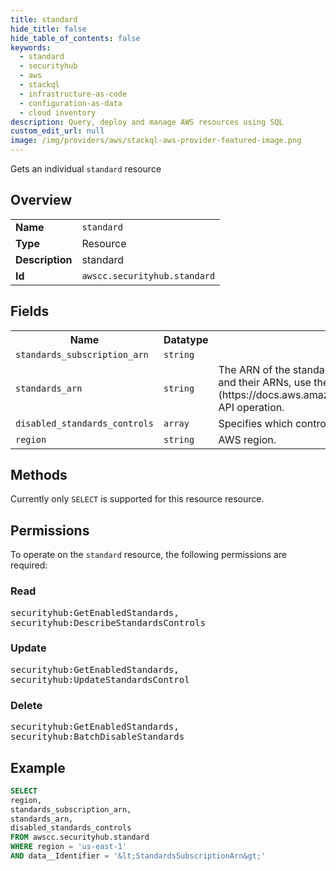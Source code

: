 ```yaml
---
title: standard
hide_title: false
hide_table_of_contents: false
keywords:
  - standard
  - securityhub
  - aws
  - stackql
  - infrastructure-as-code
  - configuration-as-data
  - cloud inventory
description: Query, deploy and manage AWS resources using SQL
custom_edit_url: null
image: /img/providers/aws/stackql-aws-provider-featured-image.png
---
```

Gets an individual <code>standard</code> resource

## Overview
<table><tbody>
<tr><td><b>Name</b></td><td><code>standard</code></td></tr>
<tr><td><b>Type</b></td><td>Resource</td></tr>
<tr><td><b>Description</b></td><td>standard</td></tr>
<tr><td><b>Id</b></td><td><code>awscc.securityhub.standard</code></td></tr>
</tbody></table>

## Fields
<table><tbody>
<tr><th>Name</th><th>Datatype</th><th>Description</th></tr>
<tr><td><code>standards_subscription_arn</code></td><td><code>string</code></td><td></td></tr>
<tr><td><code>standards_arn</code></td><td><code>string</code></td><td>The ARN of the standard that you want to enable. To view a list of available ASH standards and their ARNs, use the &#91;DescribeStandards&#93;(https:&#x2F;&#x2F;docs.aws.amazon.com&#x2F;securityhub&#x2F;1.0&#x2F;APIReference&#x2F;API_DescribeStandards.html) API operation.</td></tr>
<tr><td><code>disabled_standards_controls</code></td><td><code>array</code></td><td>Specifies which controls are to be disabled in a standard. &lt;br&#x2F;&gt; *Maximum*: ``100``</td></tr>
<tr><td><code>region</code></td><td><code>string</code></td><td>AWS region.</td></tr>

</tbody></table>

## Methods
Currently only <code>SELECT</code> is supported for this resource resource.

## Permissions

To operate on the <code>standard</code> resource, the following permissions are required:

### Read
<pre>
securityhub:GetEnabledStandards,
securityhub:DescribeStandardsControls</pre>

### Update
<pre>
securityhub:GetEnabledStandards,
securityhub:UpdateStandardsControl</pre>

### Delete
<pre>
securityhub:GetEnabledStandards,
securityhub:BatchDisableStandards</pre>


## Example
```sql
SELECT
region,
standards_subscription_arn,
standards_arn,
disabled_standards_controls
FROM awscc.securityhub.standard
WHERE region = 'us-east-1'
AND data__Identifier = '&lt;StandardsSubscriptionArn&gt;'
```
